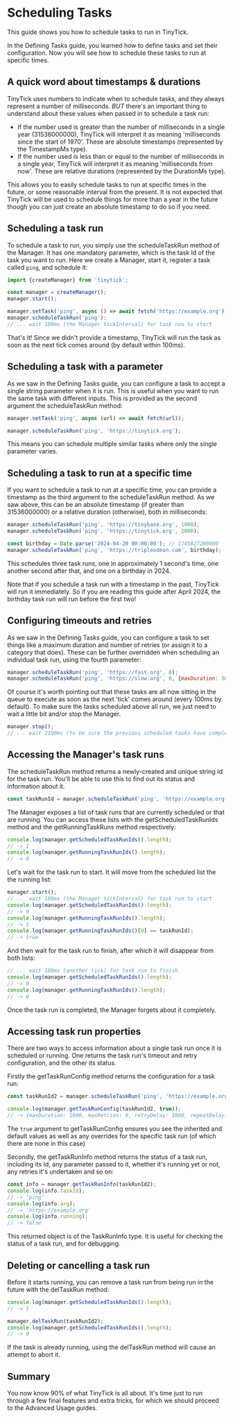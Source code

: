 # Scheduling Tasks

This guide shows you how to schedule tasks to run in TinyTick.

In the Defining Tasks guide, you learned how to define tasks and set their
configuration. Now you will see how to schedule these tasks to run at specific
times.

## A quick word about timestamps & durations

TinyTick uses numbers to indicate when to schedule tasks, and they always
represent a number of milliseconds. _BUT_ there's an important thing to
understand about these values when passed in to schedule a task run:

- If the number used is greater than the number of milliseconds in a single year
  (31536000000), TinyTick will interpret it as meaning 'milliseconds since the
  start of 1970'. These are absolute timestamps (represented by the TimestampMs
  type).
- If the number used is less than or equal to the number of milliseconds in a
  single year, TinyTick will interpret it as meaning 'milliseconds from now'.
  These are relative durations (represented by the DurationMs type).

This allows you to easily schedule tasks to run at specific times in the future,
_or_ some reasonable interval from the present. It is not expected that TinyTick
will be used to schedule things for more than a year in the future though you
can just create an absolute timestamp to do so if you need.

## Scheduling a task run

To schedule a task to run, you simply use the scheduleTaskRun method of the
Manager. It has one mandatory parameter, which is the task Id of the task you
want to run. Here we create a Manager, start it, register a task called `ping`,
and schedule it:

```js
import {createManager} from 'tinytick';

const manager = createManager();
manager.start();

manager.setTask('ping', async () => await fetch('https://example.org'));
manager.scheduleTaskRun('ping');
// ... wait 100ms (the Manager tickInterval) for task run to start
```

That's it! Since we didn't provide a timestamp, TinyTick will run the task as
soon as the next tick comes around (by default within 100ms).

## Scheduling a task with a parameter

As we saw in the Defining Tasks guide, you can configure a task to accept a
single string parameter when it is run. This is useful when you want to run the
same task with different inputs. This is provided as the second argument the
scheduleTaskRun method:

```js
manager.setTask('ping', async (url) => await fetch(url));

manager.scheduleTaskRun('ping', 'https://tinytick.org');
```

This means you can schedule multiple similar tasks where only the single
parameter varies.

## Scheduling a task to run at a specific time

If you want to schedule a task to run at a specific time, you can provide a
timestamp as the third argument to the scheduleTaskRun method. As we saw above,
this can be an absolute timestamp (if greater than 31536000000) or a relative
duration (otherwise), both in milliseconds:

```js
manager.scheduleTaskRun('ping', 'https://tinybase.org', 1000);
manager.scheduleTaskRun('ping', 'https://tinytick.org', 2000);

const birthday = Date.parse('2024-04-28 00:00:00'); // 1745827200000
manager.scheduleTaskRun('ping', 'https://tripleodeon.com', birthday);
```

This schedules three task runs, one in approximately 1 second's time, one
another second after that, and one on a birthday in 2024.

Note that if you schedule a task run with a timestamp in the past, TinyTick will
run it immediately. So if you are reading this guide after April 2024, the
birthday task run will run before the first two!

## Configuring timeouts and retries

As we saw in the Defining Tasks guide, you can configure a task to set things
like a maximum duration and number of retries (or assign it to a category that
does). These can be further overridden when scheduling an individual task run,
using the fourth parameter:

```js
manager.scheduleTaskRun('ping', 'https://fast.org', 0);
manager.scheduleTaskRun('ping', 'https://slow.org', 0, {maxDuration: 5000});
```

Of course it's worth pointing out that these tasks are all now sitting in the
queue to execute as soon as the next 'tick' comes around (every 100ms by
default). To make sure the tasks scheduled above all run, we just need to wait a
little bit and/or stop the Manager.

```js
manager.stop();
// ... wait 2100ms (to be sure the previous scheduled tasks have completed)
```

## Accessing the Manager's task runs

The scheduleTaskRun method returns a newly-created and unique string Id for the
task run. You'll be able to use this to find out its status and information
about it.

```js
const taskRunId = manager.scheduleTaskRun('ping', 'https://example.org');
```

The Manager exposes a list of task runs that are currently scheduled or that are
running. You can access these lists with the getScheduledTaskRunIds method and
the getRunningTaskRuns method respectively:

```js
console.log(manager.getScheduledTaskRunIds().length);
// -> 1
console.log(manager.getRunningTaskRunIds().length);
// -> 0
```

Let's wait for the task run to start. It will move from the scheduled list the
the running list:

```js
manager.start();
// ... wait 100ms (the Manager tickInterval) for task run to start
console.log(manager.getScheduledTaskRunIds().length);
// -> 0
console.log(manager.getRunningTaskRunIds().length);
// -> 1
console.log(manager.getRunningTaskRunIds()[0] == taskRunId);
// -> true
```

And then wait for the task run to finish, after which it will disappear from
both lists:

```js
// ... wait 100ms (another tick) for task run to finish
console.log(manager.getScheduledTaskRunIds().length);
// -> 0
console.log(manager.getRunningTaskRunIds().length);
// -> 0
```

Once the task run is completed, the Manager forgets about it completely.

## Accessing task run properties

There are two ways to access information about a single task run once it is
scheduled or running. One returns the task run's timeout and retry
configuration, and the other its status.

Firstly the getTaskRunConfig method returns the configuration for a task run:

```js
const taskRunId2 = manager.scheduleTaskRun('ping', 'https://example.org');

console.log(manager.getTaskRunConfig(taskRunId2, true));
// -> {maxDuration: 1000, maxRetries: 0, retryDelay: 1000, repeatDelay: null}
```

The `true` argument to getTaskRunConfig ensures you see the inherited and
default values as well as any overrides for the specific task run (of which
there are none in this case)

Secondly, the getTaskRunInfo method returns the status of a task run, including
its Id, any parameter passed to it, whether it's running yet or not, any retries
it's undertaken and so on:

```js
const info = manager.getTaskRunInfo(taskRunId2);
console.log(info.taskId);
// -> 'ping'
console.log(info.arg);
// -> 'https://example.org'
console.log(info.running);
// -> false
```

This returned object is of the TaskRunInfo type. It is useful for checking the
status of a task run, and for debugging.

## Deleting or cancelling a task run

Before it starts running, you can remove a task run from being run in the future
with the delTaskRun method:

```js
console.log(manager.getScheduledTaskRunIds().length);
// -> 1

manager.delTaskRun(taskRunId2);
console.log(manager.getScheduledTaskRunIds().length);
// -> 0
```

If the task is already running, using the delTaskRun method will cause an
attempt to abort it.

## Summary

You now know 90% of what TinyTick is all about. It's time just to run through a
few final features and extra tricks, for which we should proceed to the Advanced
Usage guides.
